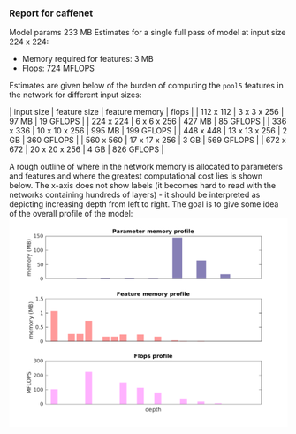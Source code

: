 ### Report for caffenet
Model params 233 MB 
Estimates for a single full pass of model at input size 224 x 224: 

* Memory required for features: 3 MB 
* Flops: 724 MFLOPS 

Estimates are given below of the burden of computing the `pool5` features in the network for different input sizes: 

| input size | feature size | feature memory | flops | 
 | 112 x 112 | 3 x 3 x 256 | 97 MB | 19 GFLOPS |
 | 224 x 224 | 6 x 6 x 256 | 427 MB | 85 GFLOPS |
 | 336 x 336 | 10 x 10 x 256 | 995 MB | 199 GFLOPS |
 | 448 x 448 | 13 x 13 x 256 | 2 GB | 360 GFLOPS |
 | 560 x 560 | 17 x 17 x 256 | 3 GB | 569 GFLOPS |
 | 672 x 672 | 20 x 20 x 256 | 4 GB | 826 GFLOPS |

A rough outline of where in the network memory is allocated to parameters and features and where the greatest computational cost lies is shown below.  The x-axis does not show labels (it becomes hard to read with the networks containing hundreds of layers) - it should be interpreted as depicting increasing depth from left to right.  The goal is to give some idea of the overall profile of the model: 
![caffenet profile](figs/caffenet.png)
